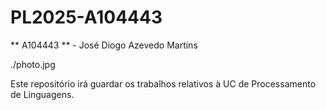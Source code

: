# PL2025-A104443

** A104443 ** - José Diogo Azevedo Martins

./photo.jpg

Este repositório irá guardar os trabalhos relativos à UC de Processamento de Linguagens.



